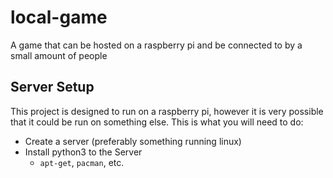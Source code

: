 # local-game
A game that can be hosted on a raspberry pi and be connected to by a small amount of people

## Server Setup
This project is designed to run on a raspberry pi, however it is very possible that it could be run on something else. This is what you will need to do:
* Create a server (preferably something running linux)
* Install python3 to the Server
    * `apt-get`, `pacman`, etc.
    
